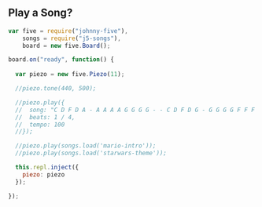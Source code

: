 ##  Play a Song?

<style>
.reveal pre code {
    max-height: 600px;
}
</style>

```js
var five = require("johnny-five"),
    songs = require("j5-songs"),
    board = new five.Board();

board.on("ready", function() {
  
  var piezo = new five.Piezo(11);

  //piezo.tone(440, 500);

  //piezo.play({
  //  song: "C D F D A - A A A A G G G G - - C D F D G - G G G G F F F F - -",
  //  beats: 1 / 4,
  //  tempo: 100
  //});

  //piezo.play(songs.load('mario-intro'));
  //piezo.play(songs.load('starwars-theme'));

  this.repl.inject({
    piezo: piezo
  });

});
```